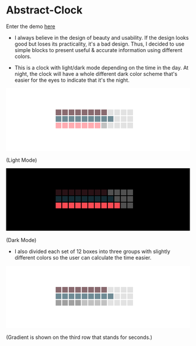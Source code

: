 # Abstract-Clock

Enter the demo [here](https://steven-liu48.github.io/Abstract-Clock/)

- I always believe in the design of beauty and usability. If the design looks good but loses its practicality, it's a bad design. Thus, I decided to use simple blocks to present useful & accurate information using different colors.

- This is a clock with light/dark mode depending on the time in the day. At night, the clock will have a whole different dark color scheme that's easier for the eyes to indicate that it's the night.

![alt text](./day.png)

(Light Mode)

![alt text](./night.png)

(Dark Mode)

- I also divided each set of 12 boxes into three groups with slightly different colors so the user can calculate the time easier.

![alt text](./gradient.png)

(Gradient is shown on the third row that stands for seconds.)

